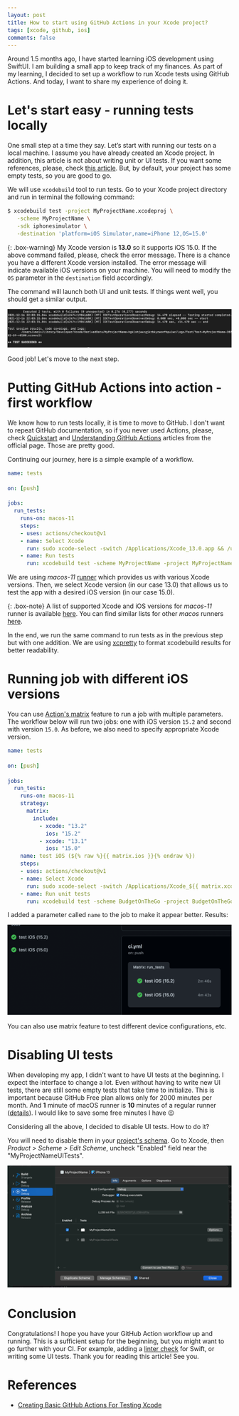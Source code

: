 ```yaml
---
layout: post
title: How to start using GitHub Actions in your Xcode project? 
tags: [xcode, github, ios]
comments: false
---
```


Around 1.5 months ago, I have started learning iOS development using SwiftUI. 
I am building a small app to keep track of my finances. 
As part of my learning, I decided to set up a workflow to run Xcode tests using GitHub Actions. 
And today, I want to share my experience of doing it.

# Let's start easy - running tests locally

One small step at a time they say. 
Let’s start with running our tests on a local machine.
I assume you have already created an Xcode project.
In addition, this article is not about writing unit or UI tests. 
If you want some references, please, check [this article](https://www.raywenderlich.com/21020457-ios-unit-testing-and-ui-testing-tutorial). 
But, by default, your project has some empty tests, so you are good to go.

We will use `xcodebuild` tool to run tests. 
Go to your Xcode project directory and run in terminal the following command:

```bash
$ xcodebuild test -project MyProjectName.xcodeproj \
   -scheme MyProjectName \
   -sdk iphonesimulator \
   -destination 'platform=iOS Simulator,name=iPhone 12,OS=15.0'
```

{: .box-warning}
My Xcode version is **13.0** so it supports iOS 15.0.
If the above command failed, please, check the error message. 
There is a chance you have a different Xcode version installed.
The error message will indicate available iOS versions on your machine.
You will need to modify the `OS` parameter in the `destination` field accordingly.

The command will launch both UI and unit tests. 
If things went well, you should get a similar output.

![Output of xcodebuild tool in terminal](/assets/posts/xcode-tests-local.png)

Good job! Let's move to the next step.

# Putting GitHub Actions into action - first workflow

We know how to run tests locally, it is time to move to GitHub.
I don't want to repeat GitHub documentation, so if you never used Actions,
please, check [Quickstart](https://docs.github.com/en/actions/quickstart) 
and [Understanding GitHub Actions](https://docs.github.com/en/actions/learn-github-actions/understanding-github-actions)
articles from the official page. Those are pretty good.

Continuing our journey, here is a simple example of a workflow.

```yaml
name: tests

on: [push]

jobs:
  run_tests:
    runs-on: macos-11
    steps:
    - uses: actions/checkout@v1
    - name: Select Xcode
      run: sudo xcode-select -switch /Applications/Xcode_13.0.app && /usr/bin/xcodebuild -version
    - name: Run tests
      run: xcodebuild test -scheme MyProjectName -project MyProjectName.xcodeproj -destination 'platform=iOS Simulator,name=iPhone 12,OS=15.0' | xcpretty && exit ${PIPESTATUS[0]}
```

We are using *macos-11* [runner](https://docs.github.com/en/actions/learn-github-actions/understanding-github-actions#runners) 
which provides us with various Xcode versions.
Then, we select Xcode version (in our case 13.0) 
that allows us to test the app with a desired iOS version (in our case 15.0).

{: .box-note}
A list of supported Xcode and iOS versions for *macos-11* runner is available 
[here](https://github.com/actions/virtual-environments/blob/main/images/macos/macos-11-Readme.md#installed-simulators).
You can find similar lists for other *macos* runners 
[here](https://github.com/actions/virtual-environments/tree/main/images/macos).

In the end, we run the same command to run tests as in the previous step but with one addition. 
We are using [xcpretty](https://github.com/xcpretty/xcpretty#usage) 
to format xcodebuild results for better readability.

# Running job with different iOS versions 

You can use [Action's matrix](https://docs.github.com/en/actions/learn-github-actions/workflow-syntax-for-github-actions#example-including-new-combinations) feature
to run a job with multiple parameters.
The workflow below will run two jobs: one with iOS version `15.2` and second with version `15.0`.
As before, we also need to specify appropriate Xcode version. 

```yml
name: tests

on: [push]

jobs:
  run_tests:
    runs-on: macos-11
    strategy:
      matrix:
        include:
          - xcode: "13.2"
            ios: "15.2"
          - xcode: "13.1"
            ios: "15.0"
    name: test iOS (${% raw %}{{ matrix.ios }}{% endraw %})
    steps:
    - uses: actions/checkout@v1
    - name: Select Xcode
      run: sudo xcode-select -switch /Applications/Xcode_${{ matrix.xcode }}.app && /usr/bin/xcodebuild -version
    - name: Run unit tests
      run: xcodebuild test -scheme BudgetOnTheGo -project BudgetOnTheGo.xcodeproj -destination 'platform=iOS Simulator,name=iPhone 12,OS=${{ matrix.ios }}' | xcpretty && exit ${PIPESTATUS[0]}
```

I added a parameter called `name` to the job to make it appear better. Results:

![GitHub Actions web interface showing two finished jobs](/assets/posts/xcode-github-actions.png)

You can also use matrix feature to test different device configurations, etc.

# Disabling UI tests

When developing my app, I didn't want to have UI tests
at the beginning. I expect the interface to change a lot.
Even without having to write new UI tests, 
there are still some empty tests that take time to initialize.
This is important because 
GitHub Free plan allows only for 2000 minutes per month. 
And **1** minute of macOS runner is **10** minutes of a regular runner 
([details](https://docs.github.com/en/billing/managing-billing-for-github-actions/about-billing-for-github-actions#included-storage-and-minutes)).
I would like to save some free minutes I have :wink:

Considering all the above, I decided to disable UI tests. How to do it?

You will need to disable them in your [project's schema](https://stackoverflow.com/a/20637892).
Go to Xcode, then *Product > Scheme > Edit Scheme*, uncheck "Enabled" field near the
"MyProjectNameUITests".

![Xcode scheme edit window with disabled UI tests](/assets/posts/xcode-disable-ui-tests.png)

# Conclusion

Congratulations! I hope you have your GitHub Action workflow up and running.
This is a sufficient setup for the beginning, but you might want to go further with your CI.
For example, adding a [linter check](https://github.com/realm/SwiftLint) for Swift, 
or writing some UI tests. 
Thank you for reading this article! See you.

# References

- [Creating Basic GitHub Actions For Testing Xcode](https://dev.to/ezra_black_/creating-basic-github-actions-for-testing-xcode-40ld)
